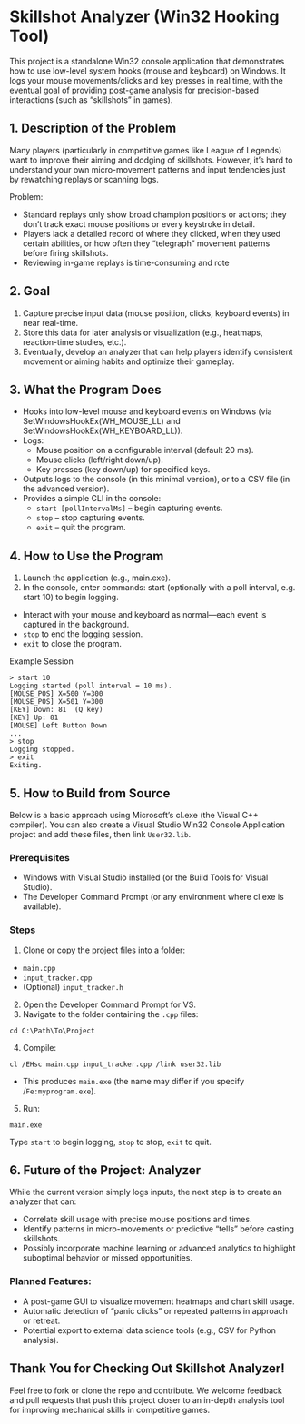 # Skillshot Analyzer (Win32 Hooking Tool)

This project is a standalone Win32 console application that demonstrates how to use low-level system hooks (mouse and keyboard) on Windows. It logs your mouse movements/clicks and key presses in real time, with the eventual goal of providing post-game analysis for precision-based interactions (such as “skillshots” in games).

## 1. Description of the Problem

Many players (particularly in competitive games like League of Legends) want to improve their aiming and dodging of skillshots. However, it’s hard to understand your own micro-movement patterns and input tendencies just by rewatching replays or scanning logs.

Problem:

- Standard replays only show broad champion positions or actions; they don’t track exact mouse positions or every keystroke in detail.
- Players lack a detailed record of where they clicked, when they used certain abilities, or how often they “telegraph” movement patterns before firing skillshots.
- Reviewing in-game replays is time-consuming and rote

## 2. Goal

1. Capture precise input data (mouse position, clicks, keyboard events) in near real-time.
2. Store this data for later analysis or visualization (e.g., heatmaps, reaction-time studies, etc.).
3. Eventually, develop an analyzer that can help players identify consistent movement or aiming habits and optimize their gameplay.

## 3. What the Program Does

- Hooks into low-level mouse and keyboard events on Windows (via SetWindowsHookEx(WH_MOUSE_LL) and SetWindowsHookEx(WH_KEYBOARD_LL)).
- Logs:
  - Mouse position on a configurable interval (default 20 ms).
  - Mouse clicks (left/right down/up).
  - Key presses (key down/up) for specified keys.
- Outputs logs to the console (in this minimal version), or to a CSV file (in the advanced version).
- Provides a simple CLI in the console:
  - `start [pollIntervalMs]` – begin capturing events.
  - `stop` – stop capturing events.
  - `exit` – quit the program.

## 4. How to Use the Program

1. Launch the application (e.g., main.exe).
2. In the console, enter commands:
   start (optionally with a poll interval, e.g. start 10) to begin logging.

- Interact with your mouse and keyboard as normal—each event is captured in the background.
- `stop` to end the logging session.
- `exit` to close the program.

Example Session

```
> start 10
Logging started (poll interval = 10 ms).
[MOUSE_POS] X=500 Y=300
[MOUSE_POS] X=501 Y=300
[KEY] Down: 81  (Q key)
[KEY] Up: 81
[MOUSE] Left Button Down
...
> stop
Logging stopped.
> exit
Exiting.
```

## 5. How to Build from Source

Below is a basic approach using Microsoft’s cl.exe (the Visual C++ compiler). You can also create a Visual Studio Win32 Console Application project and add these files, then link `User32.lib`.

### Prerequisites

- Windows with Visual Studio installed (or the Build Tools for Visual Studio).
- The Developer Command Prompt (or any environment where cl.exe is available).

### Steps

1. Clone or copy the project files into a folder:

- `main.cpp`
- `input_tracker.cpp`
- (Optional) `input_tracker.h`

2. Open the Developer Command Prompt for VS.
3. Navigate to the folder containing the `.cpp` files:

```
cd C:\Path\To\Project
```

4. Compile:

```
cl /EHsc main.cpp input_tracker.cpp /link user32.lib
```

- This produces `main.exe` (the name may differ if you specify /`Fe:myprogram.exe`).

5. Run:

```
main.exe
```

Type `start` to begin logging, `stop` to stop, `exit` to quit.

## 6. Future of the Project: Analyzer

While the current version simply logs inputs, the next step is to create an analyzer that can:

- Correlate skill usage with precise mouse positions and times.
- Identify patterns in micro-movements or predictive “tells” before casting skillshots.
- Possibly incorporate machine learning or advanced analytics to highlight suboptimal behavior or missed opportunities.

### Planned Features:

- A post-game GUI to visualize movement heatmaps and chart skill usage.
- Automatic detection of “panic clicks” or repeated patterns in approach or retreat.
- Potential export to external data science tools (e.g., CSV for Python analysis).

## Thank You for Checking Out Skillshot Analyzer!

Feel free to fork or clone the repo and contribute. We welcome feedback and pull requests that push this project closer to an in-depth analysis tool for improving mechanical skills in competitive games.
